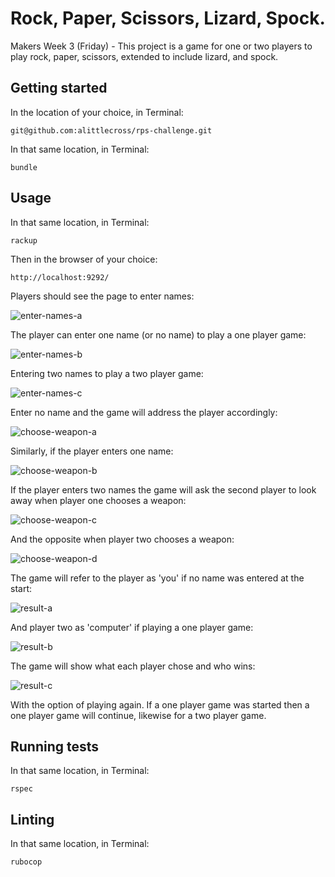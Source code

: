 # Rock, Paper, Scissors, Lizard, Spock.

Makers Week 3 (Friday) - This project is a game for one or two players to play rock, paper, scissors, extended to include lizard, and spock.

## Getting started

In the location of your choice, in Terminal:

`git@github.com:alittlecross/rps-challenge.git`

In that same location, in Terminal:

`bundle`

## Usage

In that same location, in Terminal:

`rackup`

Then in the browser of your choice:

`http://localhost:9292/`

Players should see the page to enter names:

![enter-names-a](images/a.png)

The player can enter one name (or no name) to play a one player game:

![enter-names-b](images/b.png)

Entering two names to play a two player game:

![enter-names-c](images/c.png)

Enter no name and the game will address the player accordingly:

![choose-weapon-a](images/d.png)

Similarly, if the player enters one name:

![choose-weapon-b](images/e.png)

If the player enters two names the game will ask the second player to look away when player one chooses a weapon:

![choose-weapon-c](images/f.png)

And the opposite when player two chooses a weapon:

![choose-weapon-d](images/g.png)

The game will refer to the player as 'you' if no name was entered at the start:

![result-a](images/h.png)

And player two as 'computer' if playing a one player game:

![result-b](images/i.png)

The game will show what each player chose and who wins:

![result-c](images/j.png)

With the option of playing again. If a one player game was started then a one player game will continue, likewise for a two player game.

## Running tests

In that same location, in Terminal:

`rspec`

## Linting

In that same location, in Terminal:

`rubocop`
